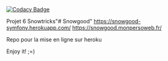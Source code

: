
[![Codacy Badge](https://api.codacy.com/project/badge/Grade/4d080702cc434cc9a65eaba450ff6029)](https://app.codacy.com/gh/fra9106/Appsnowtricks?utm_source=github.com&utm_medium=referral&utm_content=fra9106/Appsnowtricks&utm_campaign=Badge_Grade_Settings)

Projet 6 Snowtricks"# Snowgood" 
https://snowgood-symfony.herokuapp.com/
https://snowgood.monpersoweb.fr/

Repo pour la mise en ligne sur heroku

Enjoy it! ;=)
```

